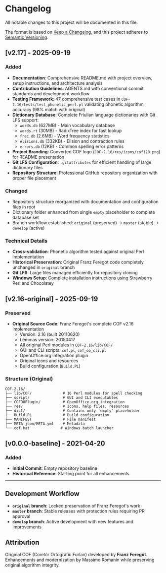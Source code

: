 # Changelog

All notable changes to this project will be documented in this file.

The format is based on [Keep a Changelog](https://keepachangelog.com/en/1.0.0/),
and this project adheres to [Semantic Versioning](https://semver.org/spec/v2.0.0.html).

## [v2.17] - 2025-09-19

### Added
- **Documentation**: Comprehensive README.md with project overview, setup instructions, and architecture analysis
- **Contribution Guidelines**: AGENTS.md with conventional commit standards and development workflow
- **Testing Framework**: 47 comprehensive test cases in `COF-2.16/tests/test_phonetic_perl.pl` validating phonetic algorithm accuracy (98% match with original)
- **Dictionary Database**: Complete Friulian language dictionaries with Git LFS support:
  - `words.db` (627MB) - Main vocabulary database
  - `words.rt` (30MB) - RadixTree index for fast lookup
  - `frec.db` (2.6MB) - Word frequency statistics
  - `elisions.db` (332KB) - Elision and contraction rules
  - `errors.db` (12KB) - Common spelling error patterns
- **Project Branding**: Converted COF logo (`COF-2.16/res/icons/cof128.png`) for README presentation
- **Git LFS Configuration**: `.gitattributes` for efficient handling of large dictionary files
- **Repository Structure**: Professional GitHub repository organization with proper file placement

### Changed
- Repository structure reorganized with documentation and configuration files in root
- Dictionary folder enhanced from single `empty` placeholder to complete database set
- Branch workflow established: `original` (preserved) → `master` (stable) → `develop` (active)

### Technical Details
- **Cross-validation**: Phonetic algorithm tested against original Perl implementation
- **Historical Preservation**: Original Franz Feregot code completely unchanged in `original` branch
- **Git LFS**: Large files managed efficiently for repository cloning
- **Windows Setup**: Complete installation instructions using Strawberry Perl and Chocolatey

## [v2.16-original] - 2025-09-19

### Preserved
- **Original Source Code**: Franz Feregot's complete COF v2.16 implementation
  - Version: 2.16 (built 20110620)
  - Lemmas version: 20150417
  - All original Perl modules in `COF-2.16/lib/COF/`
  - GUI and CLI scripts: `cof.pl`, `cof_oo_cli.pl`
  - OpenOffice.org integration plugin
  - Original icons and resources
  - Build configuration (`Build.PL`)

### Structure (Original)
```
COF-2.16/
├── lib/COF/              # 16 Perl modules for spell checking
├── script/               # GUI and CLI executables
├── COFOOPlugin/          # OpenOffice.org integration
├── res/                  # Icons, help files, resources
├── dict/                 # Contains only 'empty' placeholder
├── Build.PL              # Build configuration
├── MANIFEST              # File manifest
├── META.json/META.yml    # Metadata
└── cof.bat              # Windows batch launcher
```

## [v0.0.0-baseline] - 2021-04-20

### Added
- **Initial Commit**: Empty repository baseline
- **Historical Reference**: Starting point for all enhancements

---

## Development Workflow

- **`original` branch**: Locked preservation of Franz Feregot's work
- **`master` branch**: Stable releases with protection rules requiring PR approval
- **`develop` branch**: Active development with new features and improvements

## Attribution

Original COF (Coretôr Ortografic Furlan) developed by **Franz Feregot**.
Enhancements and modernization by Massimo Romanin while preserving original algorithm integrity.